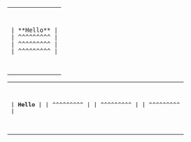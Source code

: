 
<table><tr><td>
<pre>

```language
| **Hello** |
| ^^^^^^^^^ |
| ^^^^^^^^^ |
| ^^^^^^^^^ |
```
</pre>
</td></tr></table>


<table><tr><td>
<pre>

| **Hello** |
| ^^^^^^^^^ |
| ^^^^^^^^^ |
| ^^^^^^^^^ |

</pre>
</td></tr></table>
